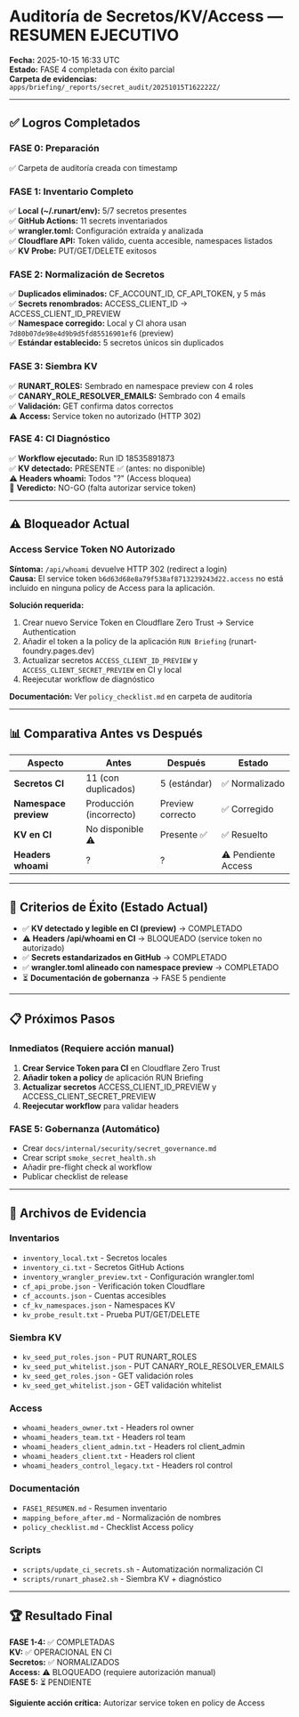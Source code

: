 # Auditoría de Secretos/KV/Access — RESUMEN EJECUTIVO

**Fecha:** 2025-10-15 16:33 UTC  
**Estado:** FASE 4 completada con éxito parcial  
**Carpeta de evidencias:** `apps/briefing/_reports/secret_audit/20251015T162222Z/`

---

## ✅ Logros Completados

### FASE 0: Preparación
✅ Carpeta de auditoría creada con timestamp

### FASE 1: Inventario Completo
✅ **Local (~/.runart/env):** 5/7 secretos presentes  
✅ **GitHub Actions:** 11 secrets inventariados  
✅ **wrangler.toml:** Configuración extraída y analizada  
✅ **Cloudflare API:** Token válido, cuenta accesible, namespaces listados  
✅ **KV Probe:** PUT/GET/DELETE exitosos

### FASE 2: Normalización de Secretos
✅ **Duplicados eliminados:** CF_ACCOUNT_ID, CF_API_TOKEN, y 5 más  
✅ **Secrets renombrados:** ACCESS_CLIENT_ID → ACCESS_CLIENT_ID_PREVIEW  
✅ **Namespace corregido:** Local y CI ahora usan `7d80b07de98e4d9b9d5fd85516901ef6` (preview)  
✅ **Estándar establecido:** 5 secretos únicos sin duplicados

### FASE 3: Siembra KV
✅ **RUNART_ROLES:** Sembrado en namespace preview con 4 roles  
✅ **CANARY_ROLE_RESOLVER_EMAILS:** Sembrado con 4 emails  
✅ **Validación:** GET confirma datos correctos  
⚠️ **Access:** Service token no autorizado (HTTP 302)

### FASE 4: CI Diagnóstico
✅ **Workflow ejecutado:** Run ID 18535891873  
✅ **KV detectado:** PRESENTE ✅ (antes: no disponible)  
⚠️ **Headers whoami:** Todos "?" (Access bloquea)  
🔄 **Veredicto:** NO-GO (falta autorizar service token)

---

## ⚠️ Bloqueador Actual

### Access Service Token NO Autorizado
**Síntoma:** `/api/whoami` devuelve HTTP 302 (redirect a login)  
**Causa:** El service token `b6d63d68e8a79f538af8713239243d22.access` no está incluido en ninguna policy de Access para la aplicación.

**Solución requerida:**
1. Crear nuevo Service Token en Cloudflare Zero Trust → Service Authentication
2. Añadir el token a la policy de la aplicación `RUN Briefing` (runart-foundry.pages.dev)
3. Actualizar secretos `ACCESS_CLIENT_ID_PREVIEW` y `ACCESS_CLIENT_SECRET_PREVIEW` en CI y local
4. Reejecutar workflow de diagnóstico

**Documentación:** Ver `policy_checklist.md` en carpeta de auditoría

---

## 📊 Comparativa Antes vs Después

| Aspecto | Antes | Después | Estado |
|---------|-------|---------|--------|
| **Secretos CI** | 11 (con duplicados) | 5 (estándar) | ✅ Normalizado |
| **Namespace preview** | Producción (incorrecto) | Preview correcto | ✅ Corregido |
| **KV en CI** | No disponible ⚠️ | Presente ✅ | ✅ Resuelto |
| **Headers whoami** | ? | ? | ⚠️ Pendiente Access |

---

## 🎯 Criterios de Éxito (Estado Actual)

- ✅ **KV detectado y legible en CI (preview)** → COMPLETADO
- ⚠️ **Headers /api/whoami en CI** → BLOQUEADO (service token no autorizado)
- ✅ **Secrets estandarizados en GitHub** → COMPLETADO
- ✅ **wrangler.toml alineado con namespace preview** → COMPLETADO
- ⏳ **Documentación de gobernanza** → FASE 5 pendiente

---

## 📋 Próximos Pasos

### Inmediatos (Requiere acción manual)
1. **Crear Service Token para CI** en Cloudflare Zero Trust
2. **Añadir token a policy** de aplicación RUN Briefing
3. **Actualizar secretos** ACCESS_CLIENT_ID_PREVIEW y ACCESS_CLIENT_SECRET_PREVIEW
4. **Reejecutar workflow** para validar headers

### FASE 5: Gobernanza (Automático)
- Crear `docs/internal/security/secret_governance.md`
- Crear script `smoke_secret_health.sh`
- Añadir pre-flight check al workflow
- Publicar checklist de release

---

## 📁 Archivos de Evidencia

### Inventarios
- `inventory_local.txt` - Secretos locales
- `inventory_ci.txt` - Secretos GitHub Actions
- `inventory_wrangler_preview.txt` - Configuración wrangler.toml
- `cf_api_probe.json` - Verificación token Cloudflare
- `cf_accounts.json` - Cuentas accesibles
- `cf_kv_namespaces.json` - Namespaces KV
- `kv_probe_result.txt` - Prueba PUT/GET/DELETE

### Siembra KV
- `kv_seed_put_roles.json` - PUT RUNART_ROLES
- `kv_seed_put_whitelist.json` - PUT CANARY_ROLE_RESOLVER_EMAILS
- `kv_seed_get_roles.json` - GET validación roles
- `kv_seed_get_whitelist.json` - GET validación whitelist

### Access
- `whoami_headers_owner.txt` - Headers rol owner
- `whoami_headers_team.txt` - Headers rol team
- `whoami_headers_client_admin.txt` - Headers rol client_admin
- `whoami_headers_client.txt` - Headers rol client
- `whoami_headers_control_legacy.txt` - Headers rol control

### Documentación
- `FASE1_RESUMEN.md` - Resumen inventario
- `mapping_before_after.md` - Normalización de nombres
- `policy_checklist.md` - Checklist Access policy

### Scripts
- `scripts/update_ci_secrets.sh` - Automatización normalización CI
- `scripts/runart_phase2.sh` - Siembra KV + diagnóstico

---

## 🏆 Resultado Final

**FASE 1-4:** ✅ COMPLETADAS  
**KV:** ✅ OPERACIONAL EN CI  
**Secretos:** ✅ NORMALIZADOS  
**Access:** ⚠️ BLOQUEADO (requiere autorización manual)  
**FASE 5:** ⏳ PENDIENTE

**Siguiente acción crítica:** Autorizar service token en policy de Access

